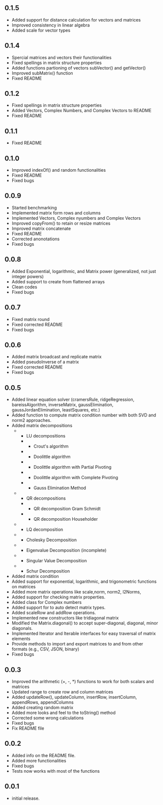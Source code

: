 ## 0.1.5
* Added support for distance calculation for vectors and matrices
* Improved consistency in linear algebra
* Added scale for vector types

## 0.1.4
* Spercial matrices and vectors their functionalities
* Fixed spellings in matrix structure properties
* Added functions partioning of vectors subVector() and getVector()
* Improved subMatrix() function
* Fixed README

## 0.1.2
* Fixed spellings in matrix structure properties
* Added Vectors, Complex Numbers, and Complex Vectors to README
* Fixed README

## 0.1.1
* Fixed README

## 0.1.0
* Improved indexOf() and random functionalities
* Fixed README 
* Fixed bugs

## 0.0.9

* Started benchmarking
* Implemented matrix form rows and columns
* Implemented Vectors, Complex nyumbers and Complex Vectors
* Improved copyFrom() to retain or resize matrices
* Improved matrix concatenate
* Fixed README 
* Corrected anonotations
* Fixed bugs

## 0.0.8

* Added Exponential, logarithmic, and Matrix power (generalized, not just integer powers)
* Added support to create from flattened arrays
* Clean codes
* Fixed bugs

## 0.0.7

* Fixed matrix round
* Fixed corrected README
* Fixed bugs

## 0.0.6

* Added matrix broadcast and replicate matrix
* Added pseudoInverse of a matrix
* Fixed corrected README
* Fixed bugs

## 0.0.5

* Added linear equation solver (cramersRule, ridgeRegression, bareissAlgorithm, inverseMatrix, gaussElimination, gaussJordanElimination, leastSquares, etc.)
* Added function to compute matrix condition number with both SVD and norm2 approaches.
* Added matrix decompositions
  * - LU decompositions
    * - Crout's algorithm
    * - Doolittle algorithm
    * - Doolittle algorithm with Partial Pivoting
    * - Doolittle algorithm with Complete Pivoting
    * - Gauss Elimination Method
  * - QR decompositions
    * - QR decomposition Gram Schmidt
    * - QR decomposition Householder
  * - LQ decomposition
  * - Cholesky Decomposition
  * - Eigenvalue Decomposition (incomplete)
  * - Singular Value Decomposition
  * - Schur Decomposition
* Added matrix condition
* Added support for exponential, logarithmic, and trigonometric functions on matrices
* Added more matrix operations like scale,norm, norm2, l2Norms,
* Added support for checking matrix properties.
* Added class for Complex numbers
* Added support for to auto detect matrix types.
* Added scaleRow and addRow operations.
* Implemented new constructors like tridiagonal matrix
* Modified the Matrix.diagonal() to accept super-diagonal, diagonal, minor diagonals.
* Implemented Iterator and Iterable interfaces for easy traversal of matrix elements
* Provide methods to import and export matrices to and from other formats (e.g., CSV, JSON, binary)
* Fixed bugs

## 0.0.3

* Improved the arithmetic (+, -, *) functions to work for both scalars and matrices
* Updated range to create row and column matrices
* Added updateRow(), updateColumn, insertRow, insertColumn, appendRows, appendColumns
* Added creating random matrix
* Added more looks and feel to the toString() method
* Corrected some wrong calculations
* Fixed bugs
* Fix README file

## 0.0.2

* Added info on the README file.
* Added more functionalities
* Fixed bugs
* Tests now works with most of the functions

## 0.0.1

* initial release.
